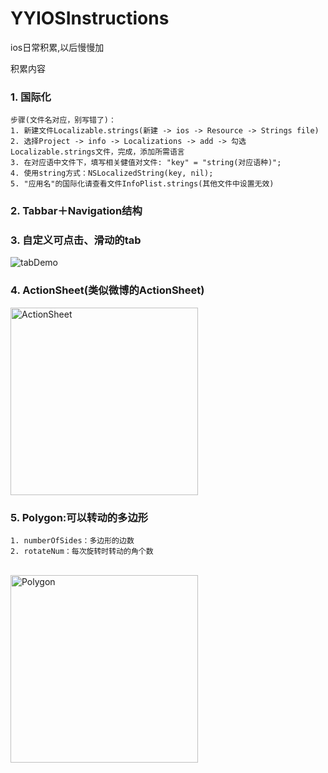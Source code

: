 # YYIOSInstructions
ios日常积累,以后慢慢加

积累内容

### 1. 国际化

    步骤(文件名对应，别写错了)：
    1. 新建文件Localizable.strings(新建 -> ios -> Resource -> Strings file)
    2. 选择Project -> info -> Localizations -> add -> 勾选Localizable.strings文件，完成，添加所需语言
    3. 在对应语中文件下，填写相关健值对文件: "key" = "string(对应语种)";
    4. 使用string方式：NSLocalizedString(key, nil);
    5. "应用名"的国际化请查看文件InfoPlist.strings(其他文件中设置无效)


### 2. Tabbar＋Navigation结构


### 3. 自定义可点击、滑动的tab
![tabDemo](https://github.com/YaoYaoX/YYIOSInstructions/blob/master/Picture/scrollableTabView.gif)


### 4. ActionSheet(类似微博的ActionSheet)
<img src="https://github.com/YaoYaoX/YYIOSInstructions/blob/master/Picture/actionsheet.png" width = "300" alt="ActionSheet" align="center" />

### 5. Polygon:可以转动的多边形

    1. numberOfSides：多边形的边数
    2. rotateNum：每次旋转时转动的角个数
<br />
<img src="https://github.com/YaoYaoX/YYIOSInstructions/blob/master/Picture/polygon.png" width="300" alt="Polygon" align="center" />
